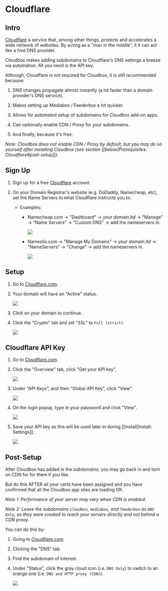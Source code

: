 # Cloudflare

## Intro

[Cloudflare](https://www.cloudflare.com) a service that, among other things, protects and accelerates a wide network of websites. By acting as a "man in the middle", it it can act like a free DNS provider.

Cloudbox makes adding subdomains to Cloudflare's DNS settings a breeze via automation. All you need is the API key.

Although, Cloudflare is not required for Cloudbox, it is still recommended because:

1. DNS changes propagate almost instantly  (a lot faster than a domain provider's DNS service).

1. Makes setting up Mediabox / Feederbox a lot quicker.

1. Allows for automated setup of subdomains for Cloudbox add-on apps.

1. Can optionally enable CDN / Proxy for your subdomains.

1. And finally, because it's free.

_Note: Cloudbox does not enable CDN / Proxy by default, but you may do so yourself after installing Cloudbox (see section [[below|Prerequisites: Cloudflare#post-setup]])._



## Sign Up

1. Sign up for a free [Cloudflare](https://www.cloudflare.com/) account.

1. On your Domain Registrar's website (e.g. GoDaddy, Namecheap, etc), set the Name Servers to what Cloudflare instructs you to.

   - Examples:

     - Namecheap.com -> "Dashboard" -> _your domain.ltd_ -> "Manage" -> "Name Servers" -> "Custom DNS" -> add the nameservers in.

       ![](https://i.imgur.com/K4OI1XD.png)

     - Namesilo.com -> "Manage My Domains" -> _your domain.ltd_ -> "NameServers" -> "Change" ->  add the nameservers in.

       ![](https://i.imgur.com/a7DMp0I.png)

## Setup

1. Go to [Cloudflare.com](https://www.cloudflare.com/).

1. Your domain will have an "Active" status.

   ![](https://i.imgur.com/p1hAy3a.png)

1. Click on your domain to continue.

1. Click the "Crypto" tab and set "SSL" to `Full (strict)`.

   ![](https://i.imgur.com/PeWGHfP.png)


## Cloudflare API Key

1. Go to [Cloudflare.com](https://www.cloudflare.com/).

1. Click the "Overview" tab, click "Get your API key",

   ![](https://i.imgur.com/bQiRBc9.png)

1. Under "API Keys", and then "Global API Key", click "View".

   ![](https://i.imgur.com/pCmp5dp.png)

1. On the login popup, type in your password and click "View".

   ![](https://i.imgur.com/gTLXDH2.png)

1. Save your API key as this will be used later in during [[install|Install: Settings]].

   ![](https://i.imgur.com/ET91JKG.png)

## Post-Setup

After Cloudbox has added in the subdomains, you may go back in and turn on CDN for for them if you like.

But do this AFTER all your certs have been assigned and you have confirmed that all the Cloudbox app sites are loading OK.

_Note 1: Performance of your server may vary when CDN is enabled._

_Note 2: Leave the subdomains `cloudbox`, `mediabox`, and `feederbox` as `DNS Only`, as they were created to reach your servers directly and not behind a CDN proxy._

You can do this by:

1. Going to [Cloudflare.com](https://www.cloudflare.com/).

1. Clicking the "DNS" tab.

1. Find the subdomain of interest.

1. Under "Status", click the gray cloud icon (i.e. `DNS Only`) to switch to an orange one (i.e. `DNS and HTTP proxy (CDN)`).

   ![](https://i.imgur.com/vKlKOSL.png)
